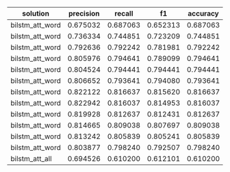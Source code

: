 |solution|precision|recall|f1|accuracy|auc|                                                                                                                                                               
|---------|:---:|:----:|:--:|:--:|:--:|
|bilstm_att_word|0.675032|0.687063|0.652313|0.687063|0.828148|
|bilstm_att_word|0.736334|0.744851|0.723209|0.744851|0.860582|
|bilstm_att_word|0.792636|0.792242|0.781981|0.792242|0.886212|
|bilstm_att_word|0.805976|0.794641|0.789099|0.794641|0.888681|
|bilstm_att_word|0.804524|0.794441|0.794441|0.794441|0.890144|
|bilstm_att_word|0.806652|0.793641|0.794080|0.793641|0.889815|
|bilstm_att_word|0.822122|0.816637|0.815620|0.816637|0.901051|
|bilstm_att_word|0.822942|0.816037|0.814953|0.816037|0.898948|
|bilstm_att_word|0.819928|0.812637|0.812431|0.812637|0.898674|
|bilstm_att_word|0.814665|0.809038|0.807697|0.809038|0.898111|
|bilstm_att_word|0.813242|0.805839|0.805241|0.805839|0.895932|
|bilstm_att_word|0.803877|0.798240|0.792507|0.798240|0.889265|
|bilstm_att_all|0.694526|0.610200|0.612101|0.610200|0.789450|
